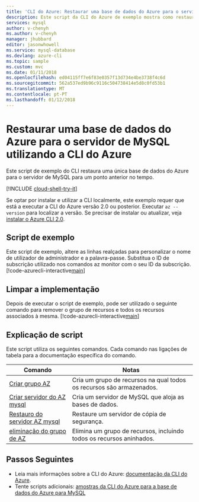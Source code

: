 ```yaml
---
title: 'CLI do Azure: Restaurar uma base de dados do Azure para o servidor de MySQL'
description: Este script da CLI do Azure de exemplo mostra como restaurar uma base de dados do Azure para o servidor de MySQL e respetivas bases de dados para um ponto anterior no tempo.
services: mysql
author: v-chenyh
ms.author: v-chenyh
manager: jhubbard
editor: jasonwhowell
ms.service: mysql-database
ms.devlang: azure-cli
ms.topic: sample
ms.custom: mvc
ms.date: 01/11/2018
ms.openlocfilehash: ed04115ff7e6f83e0357f13d734e4be3738f4c6d
ms.sourcegitcommit: 562a537ed9b96c9116c504738414e5d8c0fd53b1
ms.translationtype: MT
ms.contentlocale: pt-PT
ms.lasthandoff: 01/12/2018
---
```

# <a name="restore-an-azure-database-for-mysql-server-using-azure-cli"></a>Restaurar uma base de dados do Azure para o servidor de MySQL utilizando a CLI do Azure
Este script de exemplo do CLI restaura uma única base de dados do Azure para o servidor de MySQL para um ponto anterior no tempo.

[!INCLUDE [cloud-shell-try-it](../../../includes/cloud-shell-try-it.md)]

Se optar por instalar e utilizar a CLI localmente, este exemplo requer que está a executar a CLI do Azure versão 2.0 ou posterior. Executar `az --version` para localizar a versão. Se precisar de instalar ou atualizar, veja [instalar o Azure CLI 2.0]( /cli/azure/install-azure-cli). 

## <a name="sample-script"></a>Script de exemplo
Este script de exemplo, altere as linhas realçadas para personalizar o nome de utilizador de administrador e a palavra-passe. Substitua o ID de subscrição utilizado nos comandos az monitor com o seu ID da subscrição.
[!code-azurecli-interactive[main](../../../cli_scripts/mysql/backup-restore-pitr/backup-restore.sh?highlight=15-16 "Restore Azure Database for MySQL.")]

## <a name="clean-up-deployment"></a>Limpar a implementação
Depois de executar o script de exemplo, pode ser utilizado o seguinte comando para remover o grupo de recursos e todos os recursos associados à mesma.
[!code-azurecli-interactive[main](../../../cli_scripts/mysql/backup-restore-pitr/delete-mysql.sh  "Delete the resource group.")]

## <a name="script-explanation"></a>Explicação de script
Este script utiliza os seguintes comandos. Cada comando nas ligações de tabela para a documentação específica do comando.

| **Comando** | **Notas** |
|---|---|
| [Criar grupo AZ](/cli/azure/group#az_group_create) | Cria um grupo de recursos na qual todos os recursos são armazenados. |
| [Criar servidor do AZ mysql](/cli/azure/mysql/server#az_mysql_server_create) | Cria um servidor de MySQL que aloja as bases de dados. |
| [Restauro do servidor AZ mysql](/cli/azure/mysql/server#az_mysql_server_restore) | Restaure um servidor de cópia de segurança. |
| [eliminação do grupo de AZ](/cli/azure/group#az_group_delete) | Elimina um grupo de recursos, incluindo todos os recursos aninhados. |

## <a name="next-steps"></a>Passos Seguintes
- Leia mais informações sobre a CLI do Azure: [documentação da CLI do Azure](/cli/azure/overview).
- Tente scripts adicionais: [amostras da CLI do Azure para a base de dados do Azure para MySQL](../sample-scripts-azure-cli.md)
